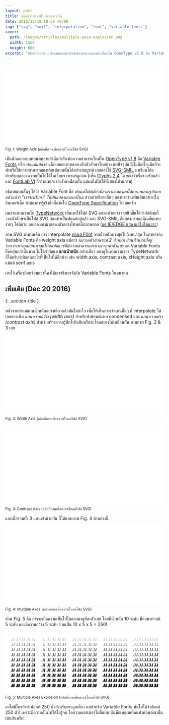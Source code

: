 ```yaml
---
layout: post
title: สมมติว่าฟอนต์ไทยแปลงร่างได้
date: 2016/12/19 18:59 +0700
tag: ["svg", "smil", "interpolation", "font", "variable fonts"]
cover:
  path: /images/articles/multiple-axes-explosion.png
  width: 1550
  height: 600
excerpt: "เห็นนักออกแบบฟอนต์หลายสำนักกำลังเห่อความสามารถใหม่ใน OpenType v1.8 คือ Variable Fonts หรือ ฟอนต์แปลงร่างได้ เลยอยากทดลองกับตัวอักษรไทยบ้าง"
---
```


[![Weight Axis](/images/articles/weight-axis-interpolation.svg)](/images/articles/weight-axis-interpolation.svg)
<small>Fig. 1: Weight Axis (คลิกที่ภาพเพื่อดาวน์โหลดไฟล์ SVG)</small>

เห็นนักออกแบบฟอนต์หลายสำนักกำลังเห่อความสามารถใหม่ใน [OpenType v1.8](https://www.microsoft.com/typography/otspec180/) คือ [Variable Fonts](https://medium.com/@tiro/https-medium-com-tiro-introducing-opentype-variable-fonts-12ba6cd2369#.53bttfb4u) หรือ *ฟอนต์แปลงร่างได้* เลยอยากทดลองกับตัวอักษรไทยบ้าง แต่ปัจจุบันยังไม่มีเครื่องมือที่จะทำหรือใช้ความสามารถของฟอนต์แบบนั้นได้อย่างสมบูรณ์ เลยลองใช้ [SVG-SMIL](https://www.w3.org/TR/SVG/animate.html) มาเขียนโค้ดสำหรับทดลองความเป็นไปได้ในเว็บบราวเซอร์ดูก่อน (เห็น [Glyphs 2.4](https://glyphsapp.com/blog/new-features-in-glyphs-2-4) โฆษณาว่าเริ่มรองรับแล้ว และ [FontLab VI](http://blog.fontlab.com/fontlab-vi/fontlab-opentype-variations/) ก็วางแผนจะรองรับเหมือนกัน แต่ผมไม่ได้ใช้ทั้งสองโปรแกรม)

อธิบายแบบสั้นๆ ได้ว่า Variable Font คือ *ฟอนต์ไฟล์เดียวที่สามารถแสดงผลได้หลากหลายรูปแบบ แล้วแต่ว่า "เราจะปรับค่า" ให้มันแสดงผลแบบไหน* ส่วนคำอธิบายอื่นๆ ลองหาอ่านเพิ่มเติมเอาเองในอินเตอร์เน็ต ถ้าต้องการรู้เชิงลึกก็อ่านใน [OpenType Specification](https://www.microsoft.com/typography/otspec/otvaroverview.htm) ไปเลยครับ

ผมอ่านบทความใน [TypeNetwork](https://www.typenetwork.com/brochure/opentype-variable-fonts-moving-right-along/) เห็นเขาใช้ไฟล์ SVG แสดงตัวอย่าง เลยนึกขึ้นได้ว่าปกติผมก็วาดตัวอักษรเป็นไฟล์ SVG ก่อนทำเป็นฟอนต์อยู่แล้ว และ SVG-SMIL ก็แสดงภาพแอนิเมชั่นแบบง่ายๆ ได้ดีด้วย เลยลองเอามาแสดงตัวอย่างให้พอนึกภาพออก ([แต่ IE/EDGE แสดงผลไม่ได้นะฮะ](http://caniuse.com/#feat=svg-smil))

ภาพ SVG ด้านบนคือ การ Interpolate [ฟอนต์ F0nt](/f0nt/) จากน้ำหนักบางสุดไปถึงหนาสุด ในภาษาของ Variable Fonts คือ weight axis แปลว่า *ผมวาดตัวอักษรแค่ 2 น้ำหนัก ส่วนน้ำหนักที่อยู่ระหว่างบางสุดกับหนาสุดให้ซอฟต์แวร์ที่มีความสามารถคำนวณจากค่าตัวแปร* แต่ Variable Fonts ยืดหยุ่นกว่านั้นมาก ไม่ได้จำกัดแค่ **แกนน้ำหนัก** อย่างเดียว ลองดูในบทความของ TypeNetwork ก็ได้ครับว่ามีแกนอะไรที่เป็นไปได้อีกบ้าง เช่น  width axis, contrast axis, xHeight axis หรือแม้แต่ serif axis

เอาไว้เครื่องมือพร้อมกว่านี้คงได้เอาจริงเอาจังกับ  Variable Fonts ในอนาคต

## เพิ่มเติม (Dec 20 2016)
{: .section-title }

หลังจากทำแค่แกนน้ำหนักอย่างเดียวแล้วมันไม่สะใจ เพื่อให้เห็นภาพว่าแกนอื่นๆ ก็ interpolate ได้ เลยลองเพิ่ม *แกนความกว้าง (width axis)* สำหรับทำฟอนต์แบบ condensed และ *แกนความต่าง (contrast axis)* สำหรับสร้างความรู้สึกโปร่งทึบหรือสะโอดสะองไม่เหมือนกัน ตามภาพ Fig. 2 & 3 เลย

[![Width Axis](/images/articles/width-axis-interpolation.svg)](/images/articles/width-axis-interpolation.svg)
<small>Fig. 2: Width Axis (คลิกที่ภาพเพื่อดาวน์โหลดไฟล์ SVG)</small>

[![Contrast Axis](/images/articles/contrast-axis-interpolation.svg)](/images/articles/contrast-axis-interpolation.svg)
<small>Fig. 3: Contrast Axis (คลิกที่ภาพเพื่อดาวน์โหลดไฟล์ SVG)</small>

และเมื่อรวมทั้ง 3 แกนเข้าด้วยกัน ก็ได้แบบภาพ Fig. 4 ด้านล่างนี้

[![Multiple Axes](/images/articles/multiple-axes-interpolation.svg)](/images/articles/multiple-axes-interpolation.svg)
<small>Fig. 4: Multiple Axes (คลิกที่ภาพเพื่อดาวน์โหลดไฟล์ SVG)</small>

ส่วน Fig. 5 คือ การระเบิดความเป็นไปได้ออกมาดูทีละตัวเลย โดยมีน้ำหนัก 10 ระดับ มีคอนทราสต์ 5 ระดับ และมีความกว้าง 5 ระดับ รวมเป็น 10 x 5 x 5 = 250!

[![Multiple Axes Explosion](/images/articles/multiple-axes-explosion.png)](/images/articles/multiple-axes-explosion.svg)
<small>Fig. 5: Multiple Axes Explosion (คลิกที่ภาพเพื่อดาวน์โหลดไฟล์ SVG)</small>

คงไม่มีใครบ้าทำฟอนต์ 250 ตัวสำหรับตระกูลเดียว แต่สำหรับ Variable Fonts มันไม่ได้จำกัดแค่ 250 ตัว! เพราะมีความเป็นไปได้ไม่รู้จบ โดยวาดมาสเตอร์ไม่กี่แบบ นั่นคือเหตุผลที่คนทำฟอนต์เขาตื่นเต้นกันครับ!

